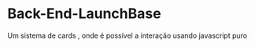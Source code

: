 # Back-End-LaunchBase
 
 Um sistema  de cards , onde é possível  a interação usando javascript puro 
